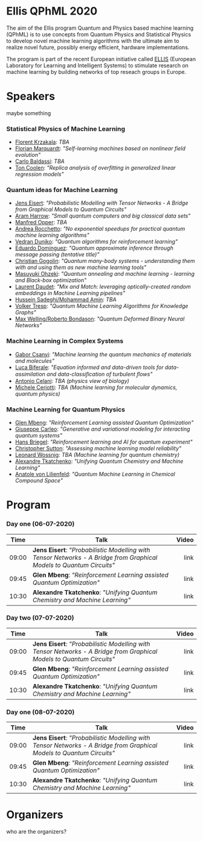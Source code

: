 # Ellis QPhML 2020

The aim of the Ellis program Quantum and Physics based machine learning (QPhML) is to use concepts from Quantum Physics and Statistical Physics to develop novel machine learning algorithms with the ultimate aim to realize novel future, possibly energy efficient, hardware implementations.

The program is part of the recent European initiative called [ELLIS](https://ellis.eu/) (European Laboratory for Learning and Intelligent Systems) to stimulate research on machine learning by building networks of top reseach groups in Europe. 

# Speakers 

maybe something

### Statistical Physics of Machine Learning 

* [Florent Krzakala](www.google.com): _TBA_
* [Florian Marquardt](www.google.com): _"Self-learning machines based on nonlinear field evolution"_
* [Carlo Baldassi](www.google.com): _TBA_
* [Ton Coolen](www.google.com): _"Replica analysis of overfitting in generalized linear regression models"_

### Quantum ideas for Machine Learning 

* [Jens Eisert](www.google.com): _"Probabilistic Modelling with Tensor Networks - A Bridge from Graphical Models to Quantum Circuits"_
* [Aram Harrow](www.google.com): _"Small quantum computers and big classical data sets"_
* [Manfred Opper](www.google.com): _TBA_
* [Andrea Rocchetto](www.google.com): _"No exponential speedups for practical quantum machine learning algorithms"_
* [Vedran Dunjko](www.google.com): _"Quantum algorithms for reinforcement learning"_
* [Eduardo Dominguez](www.google.com): _"Quantum approximate inference through message passing (tentative title)"_
* [Christian Gogolin](www.google.com): _"Quantum many-body systems - understanding them with and using them as new machine learning tools"_
* [Masuyuki Ohzeki](www.google.com): _"Quantum annealing and machine learning - learning and Black-box optimization"_
* [Laurent Daudet](): _"Mix and Match: leveraging optically-created random embeddings in Machine Learning pipelines"_
* [Hussein Sadeghi/Mohammad Amin](): _TBA_
* [Volker Tresp](): _"Quantum Machine Learning Algorithms for Knowledge Graphs"_
* [Max Welling/Roberto Bondason](): _"Quantum Deformed Binary Neural Networks"_

### Machine Learning in Complex Systems 

* [Gabor Csanyi](): _"Machine learning the quantum mechanics of materials and molecules"_
* [Luca Biferale](): _"Equation informed and data-driven tools for data-assimilation and data-classiﬁcation of turbulent ﬂows"_
* [Antonio Celani](): _TBA (physics view of biology)_
* [Michele Ceriotti]():	_TBA (Machine learning for molecular dynamics, quantum physics)_

### Machine Learning for Quantum Physics

* [Glen Mbeng](): _"Reinforcement Learning assisted Quantum Optimization"_
* [Giuseppe Carleo](): _"Generative and variational modeling for interacting quantum systems"_
* [Hans Briegel](): _"Reinforcement learning and AI for quantum experiment"_
* [Christopher Sutton](): _"Assessing machine learning model reliability"_
* [Leonard Wossnig](): _TBA (Machine learning for quantum chemistry)_
* [Alexandre Tkatchenko](): _"Unifying Quantum Chemistry and Machine Learning"_
* [Anatole von Lilienfeld](): _"Quantum Machine Learning in Chemical Compound Space"_

# Program 

### Day one (06-07-2020)

| Time          | Talk      | Video     |
| ------------- | ------------- | -----:|
| 09:00      | **Jens Eisert**: _"Probabilistic Modelling with Tensor Networks - A Bridge from Graphical Models to Quantum Circuits"_ | link |
| 09:45      | **Glen Mbeng**: _"Reinforcement Learning assisted Quantum Optimization"_     |   link |
| 10:30 | **Alexandre Tkatchenko**: _"Unifying Quantum Chemistry and Machine Learning"_      |   link |

### Day two  (07-07-2020)

| Time          | Talk      | Video     |
| ------------- | ------------- | -----:|
| 09:00      | **Jens Eisert**: _"Probabilistic Modelling with Tensor Networks - A Bridge from Graphical Models to Quantum Circuits"_ | link |
| 09:45      | **Glen Mbeng**: _"Reinforcement Learning assisted Quantum Optimization"_     |   link |
| 10:30 | **Alexandre Tkatchenko**: _"Unifying Quantum Chemistry and Machine Learning"_      |   link |

### Day one  (08-07-2020)

| Time          | Talk      | Video     |
| ------------- | ------------- | -----:|
| 09:00      | **Jens Eisert**: _"Probabilistic Modelling with Tensor Networks - A Bridge from Graphical Models to Quantum Circuits"_ | link |
| 09:45      | **Glen Mbeng**: _"Reinforcement Learning assisted Quantum Optimization"_     |   link |
| 10:30 | **Alexandre Tkatchenko**: _"Unifying Quantum Chemistry and Machine Learning"_      |   link |


# Organizers
who are the organizers?
